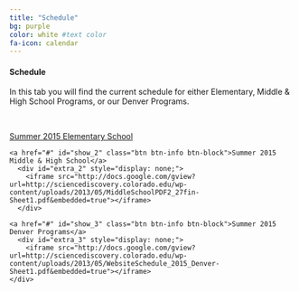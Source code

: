 ```yaml
---
title: "Schedule"
bg: purple
color: white #text color
fa-icon: calendar
---
```


#### Schedule

In this tab you will find the current schedule for either Elementary, Middle & High School Programs, or our Denver Programs. 

&nbsp;

<div class="centered">
    <a href="#" id="show_1" class="btn btn-info btn-block">Summer 2015 Elementary School</a>
      <div id="extra_1" style="display: none;">
        <iframe src="http://docs.google.com/gview?url=http://sciencediscovery.colorado.edu/wp-content/uploads/2013/05/ES_PDF_2_27-Sheet1.pdf&embedded=true"></iframe>
      </div>

    <a href="#" id="show_2" class="btn btn-info btn-block">Summer 2015 Middle & High School</a>
      <div id="extra_2" style="display: none;">
        <iframe src="http://docs.google.com/gview?url=http://sciencediscovery.colorado.edu/wp-content/uploads/2013/05/MiddleSchoolPDF2_27fin-Sheet1.pdf&embedded=true"></iframe>
      </div>

    <a href="#" id="show_3" class="btn btn-info btn-block">Summer 2015 Denver Programs</a>
      <div id="extra_3" style="display: none;">
        <iframe src="http://docs.google.com/gview?url=http://sciencediscovery.colorado.edu/wp-content/uploads/2013/05/WebsiteSchedule_2015_Denver-Sheet1.pdf&embedded=true"></iframe>
    </div>
</div>


